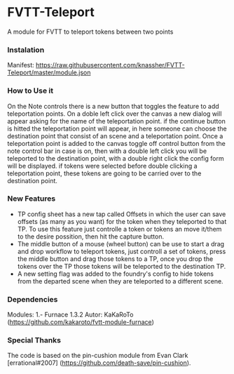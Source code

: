 # FVTT-Teleport
A module for FVTT to teleport tokens between two points

### Instalation
Manifest: https://raw.githubusercontent.com/knassher/FVTT-Teleport/master/module.json

### How to Use it
On the Note controls there is a new button that toggles the feature to add teleportation points.
On a doble left click over the canvas a new dialog will appear asking for the name of the teleportation point.
if the continue button is hitted the teleportation point will appear, in here someone can choose the destination point that consist of an scene and a teleportation point.
Once a teleportation point is added to the canvas toggle off control button from the note control bar in case is on, then with a double left click you will be teleported to the destination point, with a double right click the config form will be displayed.
if tokens were selected before double clicking a teleportation point, these tokens are going to be carried over to the destination point.

### New Features
* TP config sheet has a new tap called Offsets in which the user can save offsets (as many as you want) for the token when they teleported to that TP. To use this feature just controlle a token or tokens an move it/them to the desire possition, then hit the capture button.
* The middle button of a mouse (wheel button) can be use to start a drag and drop workflow to teleport tokens, just controll a set of tokens, press the middle button and drag those tokens to a TP, once you drop the tokens over the TP those tokens will be teleported to the destination TP.
* A new setting flag was added to the foundry's config to hide tokens from the departed scene when they are teleported to a different scene.

### Dependencies
Modules:
  1.- Furnace 1.3.2 Autor: KaKaRoTo (https://github.com/kakaroto/fvtt-module-furnace)
  
### Special Thanks
The code is based on the pin-cushion module from Evan Clark [errational#2007] (https://github.com/death-save/pin-cushion).
